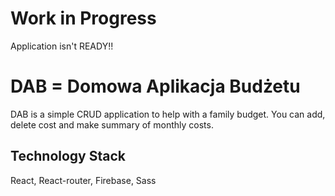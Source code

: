 # Work in Progress

Application isn't READY!!

# DAB = Domowa Aplikacja Budżetu

DAB is a simple CRUD application to help with a family budget. You can add, delete cost and make summary of monthly costs.

## Technology Stack

React, React-router, Firebase, Sass
